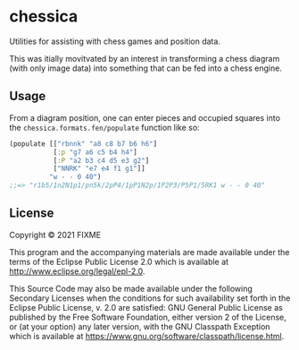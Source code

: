 # chessica

Utilities for assisting with chess games and position data. 

This was itially movitvated by an interest in transforming a chess diagram
(with only image data) into something that can be fed into a chess engine.

## Usage

From a diagram position, one can enter pieces and occupied squares into 
the `chessica.formats.fen/populate` function like so:

```clojure
(populate [["rbnnk" "a8 c8 b7 b6 h6"]
           [:p "g7 a6 c5 b4 h4"]
           [:P "a2 b3 c4 d5 e3 g2"]
           ["NNRK" "e7 e4 f1 g1"]]
          "w - - 0 40")
;;=> "r1b5/1n2N1p1/pn5k/2pP4/1pP1N2p/1P2P3/P5P1/5RK1 w - - 0 40"
```
## License

Copyright © 2021 FIXME

This program and the accompanying materials are made available under the
terms of the Eclipse Public License 2.0 which is available at
http://www.eclipse.org/legal/epl-2.0.

This Source Code may also be made available under the following Secondary
Licenses when the conditions for such availability set forth in the Eclipse
Public License, v. 2.0 are satisfied: GNU General Public License as published by
the Free Software Foundation, either version 2 of the License, or (at your
option) any later version, with the GNU Classpath Exception which is available
at https://www.gnu.org/software/classpath/license.html.

